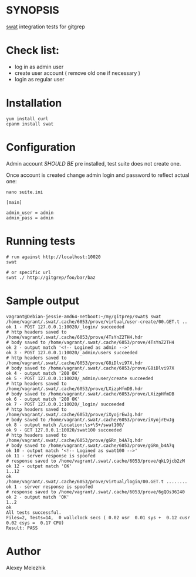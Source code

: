 # SYNOPSIS

[swat](https://github.com/melezhik/swat) integration tests for gitgrep

# Check list:

* log in as admin user
* create user account ( remove old one if necessary )
* login as regular user 

# Installation

    yum install curl
    cpanm install swat

# Configuration

Admin account _SHOULD BE_ pre installed, test suite does not create one.

Once account is created change admin login and password to reflect actual one:

    nano suite.ini

    [main]
    
    admin_user = admin
    admin_pass = admin


# Running tests

    # run against http://localhost:10020
    swat

    # or specific url
    swat ./ http://gitgrep/foo/bar/baz

# Sample output

    vagrant@Debian-jessie-amd64-netboot:~/my/gitprep/swat$ swat
    /home/vagrant/.swat/.cache/6053/prove/virtual/user-create/00.GET.t ..
    ok 1 - POST 127.0.0.1:10020/_login/ succeeded
    # http headers saved to /home/vagrant/.swat/.cache/6053/prove/4TsYnZ2TH4.hdr
    # body saved to /home/vagrant/.swat/.cache/6053/prove/4TsYnZ2TH4
    ok 2 - output match '<!-- Logined as admin -->'
    ok 3 - POST 127.0.0.1:10020/_admin/users succeeded
    # http headers saved to /home/vagrant/.swat/.cache/6053/prove/G8iDlvi97X.hdr
    # body saved to /home/vagrant/.swat/.cache/6053/prove/G8iDlvi97X
    ok 4 - output match '200 OK'
    ok 5 - POST 127.0.0.1:10020/_admin/user/create succeeded
    # http headers saved to /home/vagrant/.swat/.cache/6053/prove/LXizpHfmDB.hdr
    # body saved to /home/vagrant/.swat/.cache/6053/prove/LXizpHfmDB
    ok 6 - output match '200 OK'
    ok 7 - POST 127.0.0.1:10020/_login/ succeeded
    # http headers saved to /home/vagrant/.swat/.cache/6053/prove/iXyojrEwJg.hdr
    # body saved to /home/vagrant/.swat/.cache/6053/prove/iXyojrEwJg
    ok 8 - output match /Location:\s+\S+/swat100/
    ok 9 - GET 127.0.0.1:10020/swat100 succeeded
    # http headers saved to /home/vagrant/.swat/.cache/6053/prove/gGRn_b4A7q.hdr
    # body saved to /home/vagrant/.swat/.cache/6053/prove/gGRn_b4A7q
    ok 10 - output match '<!-- Logined as swat100 -->'
    ok 11 - server response is spoofed
    # response saved to /home/vagrant/.swat/.cache/6053/prove/qkL9jcb2zM
    ok 12 - output match 'OK'
    1..12
    ok
    /home/vagrant/.swat/.cache/6053/prove/virtual/login/00.GET.t ........
    ok 1 - server response is spoofed
    # response saved to /home/vagrant/.swat/.cache/6053/prove/6gQOs36I40
    ok 2 - output match 'OK'
    1..2
    ok
    All tests successful.
    Files=2, Tests=14,  0 wallclock secs ( 0.02 usr  0.01 sys +  0.12 cusr  0.02 csys =  0.17 CPU)
    Result: PASS
            

# Author

Alexey Melezhik


